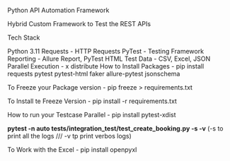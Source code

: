 Python API Automation Framework

Hybrid Custom Framework to Test the REST APIs



Tech Stack

Python 3.11
Requests - HTTP Requests
PyTest - Testing Framework
Reporting - Allure Report, PyTest HTML
Test Data - CSV, Excel, JSON
Parallel Execution - x distribute
How to Install Packages - pip install requests pytest pytest-html faker allure-pytest jsonschema

To Freeze your Package version - pip freeze > requirements.txt

To Install te Freeze Version - pip install -r requirements.txt

How to run your Testcase Parallel - pip install pytest-xdist

**pytest -n auto tests/integration_test/test_create_booking.py -s -v**   (-s to print all the logs /// -v tp print verbos logs)

To Work with the Excel - pip install openpyxl